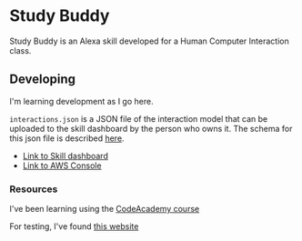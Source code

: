# Study Buddy

Study Buddy is an Alexa skill developed for a Human Computer Interaction class.


## Developing

I'm learning development as I go here.

`interactions.json` is a JSON file of the interaction model that can be uploaded to the skill dashboard by the person who owns it. The schema for this json file is described [here](https://developer.amazon.com/docs/smapi/interaction-model-schema.html).

- [Link to Skill dashboard](https://developer.amazon.com/alexa/console/ask)
- [Link to AWS Console](https://us-east-2.console.aws.amazon.com/console/home?region=us-east-2)

### Resources

I've been learning using the [CodeAcademy course](https://www.codecademy.com/courses/learn-alexa/lessons/intro-to-alexa)

For testing, I've found [this website](https://echosim.io/welcome)
